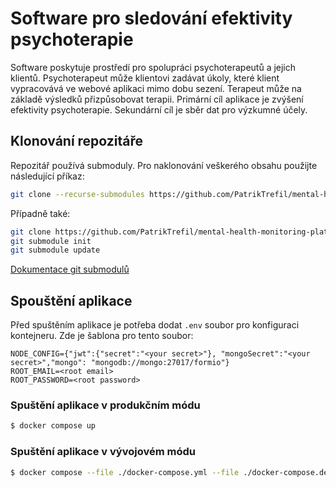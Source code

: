 # Software pro sledování efektivity psychoterapie

Software poskytuje prostředí pro spolupráci psychoterapeutů a jejich
klientů. Psychoterapeut může klientovi zadávat úkoly, které klient
vypracovává ve webové aplikaci mimo dobu sezení. Terapeut může na základě
výsledků přizpůsobovat terapii. Primární cíl aplikace je zvýšení efektivity
psychoterapie. Sekundární cíl je sběr dat pro výzkumné účely.

## Klonování repozitáře

Repozitář používá submoduly. Pro naklonování veškerého obsahu
použijte následující příkaz:

```sh
git clone --recurse-submodules https://github.com/PatrikTrefil/mental-health-monitoring-platform.git
```

Případně také:

```sh
git clone https://github.com/PatrikTrefil/mental-health-monitoring-platform.git
git submodule init
git submodule update
```

[Dokumentace git submodulů](https://git-scm.com/book/en/v2/Git-Tools-Submodules)

## Spouštění aplikace

Před spuštěním aplikace je potřeba dodat `.env` soubor pro konfiguraci kontejneru.
Zde je šablona pro tento soubor:

```
NODE_CONFIG={"jwt":{"secret":"<your secret>"}, "mongoSecret":"<your secret>","mongo": "mongodb://mongo:27017/formio"}
ROOT_EMAIL=<root email>
ROOT_PASSWORD=<root password>
```

### Spuštění aplikace v produkčním módu

```sh
$ docker compose up
```

### Spuštění aplikace v vývojovém módu

```sh
$ docker compose --file ./docker-compose.yml --file ./docker-compose.dev.yml up
```
